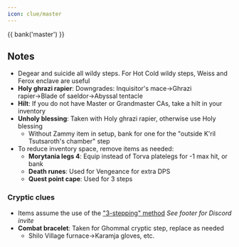 ```yaml
---
icon: clue/master
---
```


{{ bank('master') }}

## Notes
- Degear and suicide all wildy steps. For Hot Cold wildy steps, Weiss and Ferox enclave are useful
- **Holy ghrazi rapier**: Downgrades: Inquisitor's mace&rarr;Ghrazi rapier&rarr;Blade of saeldor&rarr;Abyssal tentacle
- **Hilt**: If you do not have Master or Grandmaster CAs, take a hilt in your inventory
- **Unholy blessing**: Taken with Holy ghrazi rapier, otherwise use Holy blessing
    - Without Zammy item in setup, bank for one for the "outside K'ril Tsutsaroth's chamber" step
- To reduce inventory space, remove items as needed:
    - **Morytania legs 4**: Equip  instead of Torva platelegs for -1 max hit, or bank
    - **Death runes**: Used for Vengeance for extra DPS
    - **Quest point cape**: Used for 3 steps
### Cryptic clues
- Items assume the use of the ["3-stepping" method](https://discord.com/channels/922245627092541450/1233850882156789881/1235639466828234814) *See footer for Discord invite*
- **Combat bracelet**: Taken for Ghommal cryptic step, replace as needed
    - Shilo Village furnace&rarr;Karamja gloves, etc.
